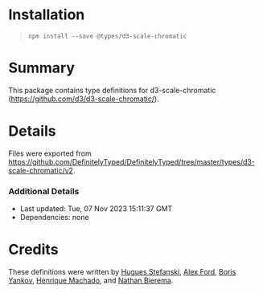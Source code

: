 # Installation
> `npm install --save @types/d3-scale-chromatic`

# Summary
This package contains type definitions for d3-scale-chromatic (https://github.com/d3/d3-scale-chromatic/).

# Details
Files were exported from https://github.com/DefinitelyTyped/DefinitelyTyped/tree/master/types/d3-scale-chromatic/v2.

### Additional Details
 * Last updated: Tue, 07 Nov 2023 15:11:37 GMT
 * Dependencies: none

# Credits
These definitions were written by [Hugues Stefanski](https://github.com/Ledragon), [Alex Ford](https://github.com/gustavderdrache), [Boris Yankov](https://github.com/borisyankov), [Henrique Machado](https://github.com/henriquefm), and [Nathan Bierema](https://github.com/Methuselah96).
